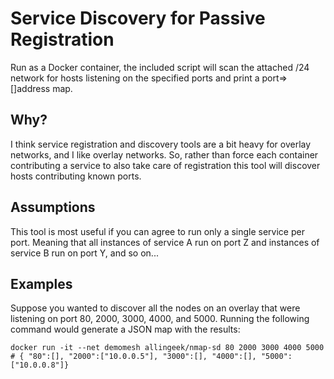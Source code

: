 # Service Discovery for Passive Registration

Run as a Docker container, the included script will scan the attached /24 network for hosts listening on the specified ports and print a port=>[]address map.

## Why?

I think service registration and discovery tools are a bit heavy for overlay networks, and I like overlay networks. So, rather than force each container contributing a service to also take care of registration this tool will discover hosts contributing known ports. 

## Assumptions

This tool is most useful if you can agree to run only a single service per port. Meaning that all instances of service A run on port Z and instances of service B run on port Y, and so on...

## Examples

Suppose you wanted to discover all the nodes on an overlay that were listening on port 80, 2000, 3000, 4000, and 5000. Running the following command would generate a JSON map with the results:

    docker run -it --net demomesh allingeek/nmap-sd 80 2000 3000 4000 5000
    # { "80":[], "2000":["10.0.0.5"], "3000":[], "4000":[], "5000":["10.0.0.8"]}
